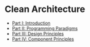 # Clean Architecture

- [Part I: Introduction](./part1)
- [Part II: Programming Paradigms](./part2)
- [Part III: Design Principles](./part3)
- [Part IV: Component Principles](./part4)
